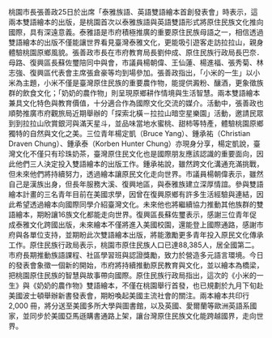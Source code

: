 桃園市長張善政25日於出席「泰雅族語、英語雙語繪本首創發表會」時表示，這兩本雙語繪本的出版，是桃園首次以泰雅族語與英語雙語形式將原住民族文化推向國際，具有深遠意義。泰雅語是市府積極推廣的重要原住民族母語之一，相信透過雙語繪本的出版不僅能讓世界看見臺灣泰雅文化，更能吸引遊客走訪拉拉山，親身體驗桃園原鄉風貌。張善政市長在市府教育局長劉仲成、原住民族行政局長巴奈．母路、復興區長蘇佐璽陪同中與會，市議員楊朝偉、王仙蓮、楊進福、張秀菊、林志強、復興區代表會主席張倉豪等均到場參加。張善政指出，「小米的一生」以小米為主題，小米不僅是臺灣原住民族的重要農作物，能提供澱粉、釀酒，更象徵族群的飲食文化；「奶奶的農作物」則呈現原鄉耕作情境與生活智慧。兩本雙語繪本兼具文化特色與教育價值，十分適合作為國際文化交流的媒介。活動中，張善政也順勢推廣市府觀旅局近期舉辦的「探索北橫－拉拉山暗空星樂園」活動，邀請民眾到到拉拉山欣賞銀河與滿天星斗，並品味當地水蜜桃、甜柿等特產，體驗桃園原鄉獨特的自然與文化之美。三位青年楊定凱（Bruce Yang）、鍾承祐（Christian Draven Chung）、鍾承泰（Korben Hunter Chung）亦現身分享，楊定凱說，臺灣文化不僅只有珍珠奶茶，臺灣原住民文化也是國際朋友應該認識的重要面向，因此他們三人決定投入雙語繪本的出版工作。鍾承祐說，雖然跨文化溝通充滿挑戰，但未來他們將持續努力，透過繪本讓原民文化走向世界。市議員楊朝偉表示，雖然自己是漢族出身，但長年服務大溪、復興地區，與泰雅族建立深厚情誼。參與雙語繪本計畫的三名青年目前在美國求學，因曾在復興原鄉有許多生活經驗與連結，因此希望透過繪本向國際同學介紹臺灣文化。未來他也將繼續協力推動其他族群的雙語繪本，期盼讓16族文化都能走向世界。復興區長蘇佐璽表示，感謝三位青年促成泰雅文化跨國出版，未來繪本不僅將進入美國校園，還能登上國際通路，感謝市府與各單位支持，並期盼此次雙語繪本出版，將能激勵更多青年投入原民文化傳承工作。原住民族行政局表示，桃園市原住民族人口已達88,385人，居全國第二。市府長期推動族語課程、社區學習班與認證獎勵，致力於營造多元語言環境。今日的發表會象徵一個新的開始，市府將持續推動原民教育與文化，並以繪本為橋梁，把桃園原住民族的智慧與故事帶向國際。原住民族行政局指出，這次的《小米的一生》與《奶奶的農作物》雙語繪本，不僅在桃園舉行首發，也已規劃於九月下旬赴美國波士頓舉辦新書發表會，期盼喚起美國主流社會的關注。兩本繪本共印行 2,000 冊，將分送至美國多所大學與圖書館，以及英國、愛爾蘭等歐洲英語系國家，並同步於美國亞馬遜購書通路上架，讓台灣原住民族文化能跨越國界，走向世界。